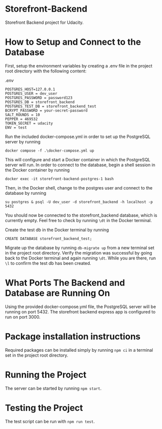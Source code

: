 # Storefront-Backend
Storefront Backend project for Udacity.

# How to Setup and Connect to the Database
First, setup the environment variables by creating a .env file in the project root directory with the following content:

*.env*
```
POSTGRES_HOST=127.0.0.1
POSTGRES_USER = dev_user
POSTGRES_PASSWORD = password123
POSTGRES_DB = storefront_backend
POSTGRES_TEST_DB = storefront_backend_test
BCRYPT_PASSWORD = your-secret-password
SALT_ROUNDS = 10
PEPPER = 469532
TOKEN_SECRET = udacity
ENV = test
```

Run the included docker-compose.yml in order to set up the PostgreSQL server by running

`docker compose -f .\docker-compose.yml up`

This will configure and start a Docker container in which the PostgreSQL server will run.
In order to connect to the database, begin a shell session in the Docker container by running

`docker exec -it storefront-backend-postgres-1 bash`

Then, in the Docker shell, change to the postgres user and connect to the database by running

`su postgres & psql -U dev_user -d storefront_backend -h localhost -p 5432`

You should now be connected to the storefront_backend database, which is currently empty. Feel free to check by running `\dt` in the Docker terminal.

Create the test db in the Docker terminal by running

`CREATE DATABASE storefront_backend_test;`

Migrate up the database by running `db-migrate up` from a new terminal set in the project root directory. Verify the migration was successful by going back to the Docker terminal and again running `\dt`. While you are there, run `\l` to confirm the test db has been created.

# What Ports The Backend and Database are Running On
Using the provided docker-compose.yml file, the PostgreSQL server will be running on port 5432. The storefront backend express app is configured to run on port 3000.

# Package installation instructions
Required packages can be installed simply by running `npm ci` in a terminal set in the project root directory.

# Running the Project
The server can be started by running `npm start`.

# Testing the Project
The test script can be run with `npm run test`.